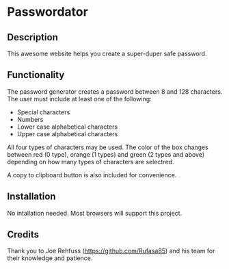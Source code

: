 # Passwordator 

## Description

This awesome website helps you create a super-duper safe password. 

## Functionality

The password generator creates a password between 8 and 128 characters. The user must include at least one of the following: 

* Special characters
* Numbers
* Lower case alphabetical characters
* Upper case alphabetical characters

All four types of characters may be used. The color of the box changes between red (0 type), orange (1 types) and green (2 types and above) depending on how many types of characters are selectred. 

A copy to clipboard button is also included for convenience.

## Installation

No intallation needed. Most browsers will support this project.

## Credits

Thank you to Joe Rehfuss (https://github.com/Rufasa85) and his team for their knowledge and patience.


